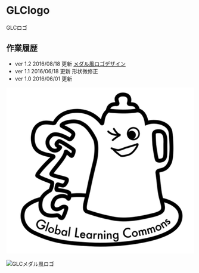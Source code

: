 # GLClogo
GLCロゴ

## 作業履歴
- ver 1.2 2016/08/18 更新  [メダル風ロゴデザイン](https://github.com/glcconcierge/GLClogo/blob/master/%20GLCconcierge_logo.key.zip) 
- ver 1.1 2016/06/18 更新 形状微修正
- ver 1.0 2016/06/01 更新

![GLCロゴ](https://github.com/glcconcierge/GLClogo/blob/master/screenshot_2016-06-19.png?raw=true)

![GLCメダル風ロゴ](https://cloud.githubusercontent.com/assets/416977/17758362/a0fc62c0-6529-11e6-8855-76ce92bb9a61.png)

